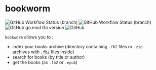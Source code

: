 # bookworm

![GitHub Workflow Status (branch)](https://github.com/dir01/repository/actions/workflows/do_run_tests.yml/badge.svg)
![GitHub Workflow Status (branch)](https://github.com/dir01/repository/actions/workflows/do_build_image.yml/badge.svg)
![GitHub go.mod Go version](https://img.shields.io/github/go-mod/go-version/dir01/repository)
![GitHub](https://img.shields.io/github/license/dir01/repository)

`bookworm` allows you to :
- index your books archive (directory containing `.fb2` files or `.zip` archives with `.fb2` files inside)
- search for books (by title or author)
- get the books (as `.fb2` or `.epub`)

